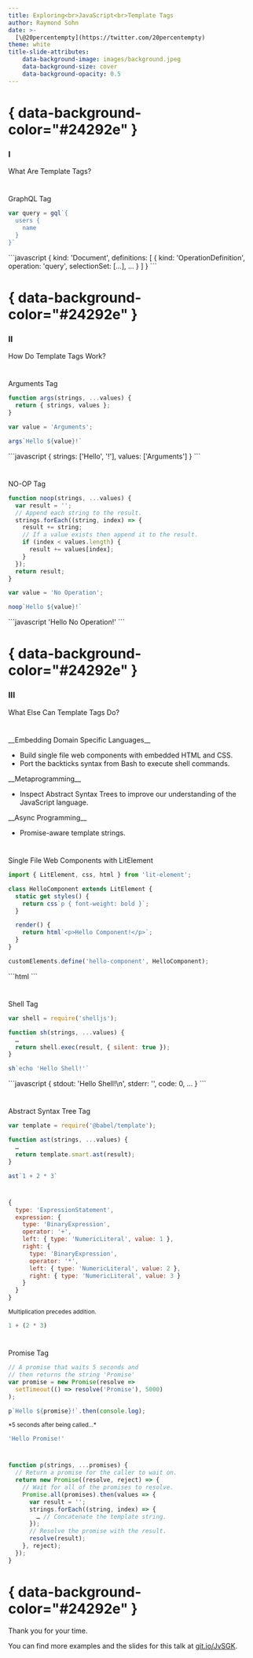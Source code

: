 ```yaml
---
title: Exploring<br>JavaScript<br>Template Tags
author: Raymond Sohn
date: >-
  [\@20percentempty](https://twitter.com/20percentempty)
theme: white
title-slide-attributes:
    data-background-image: images/background.jpeg
    data-background-size: cover
    data-background-opacity: 0.5
---
```


# { data-background-color="#24292e" }

<div class="chapter">
  <h3>I</h3>
  What Are Template Tags?
</div>

#

GraphQL Tag

```javascript
var query = gql`{
  users {
    name
  }
}`
```

<div class="fragment">
```javascript
{
  kind: 'Document',
  definitions: [
    {
      kind: 'OperationDefinition',
      operation: 'query',
      selectionSet: […],
      …
    }
  ]
}
```
</div>

# { data-background-color="#24292e" }

<div class="chapter">
  <h3>II</h3>
  How Do Template Tags Work?
</div>

#

Arguments Tag

```javascript
function args(strings, ...values) {
  return { strings, values };
}

var value = 'Arguments';

args`Hello ${value}!`
```

<div class="fragment">
```javascript
{
  strings: ['Hello', '!'],
  values: ['Arguments']
}
```
</div>

#

NO-OP Tag

```javascript
function noop(strings, ...values) {
  var result = '';
  // Append each string to the result.
  strings.forEach((string, index) => {
    result += string;
    // If a value exists then append it to the result.
    if (index < values.length) {
      result += values[index];
    }
  });
  return result;
}

var value = 'No Operation';

noop`Hello ${value}!`
```

<div class="fragment">
```javascript
'Hello No Operation!'
```
</div>

# { data-background-color="#24292e" }

<div class="chapter">
  <h3>III</h3>
  What Else Can Template Tags Do?
</div>

#

<div class="fragment--align-left">
__Embedding Domain Specific Languages__

- Build single file web components with embedded HTML and CSS.
- Port the backticks syntax from Bash to execute shell commands.
</div>

<div class="fragment fragment--align-left">
__Metaprogramming__

- Inspect Abstract Syntax Trees to improve our understanding of the JavaScript
  language.
</div>

<div class="fragment fragment--align-left">
__Async Programming__

- Promise-aware template strings.
</div>

#

Single File Web Components with LitElement

```javascript
import { LitElement, css, html } from 'lit-element';

class HelloComponent extends LitElement {
  static get styles() {
    return css`p { font-weight: bold }`;
  }

  render() {
    return html`<p>Hello Component!</p>`;
  }
}

customElements.define('hello-component', HelloComponent);
```

<div class="fragment">
```html
<hello-component></hello-component>
```
</div>

#

Shell Tag

```javascript
var shell = require('shelljs');

function sh(strings, ...values) {
  …
  return shell.exec(result, { silent: true });
}

sh`echo 'Hello Shell!'`
```

<div class="fragment">
```javascript
{
  stdout: 'Hello Shell!\n',
  stderr: '',
  code: 0,
  …
}
```
</div>

#

Abstract Syntax Tree Tag

```javascript
var template = require('@babel/template');

function ast(strings, ...values) {
  …
  return template.smart.ast(result);
}

ast`1 + 2 * 3`
```

#

```javascript
{
  type: 'ExpressionStatement',
  expression: {
    type: 'BinaryExpression',
    operator: '+',
    left: { type: 'NumericLiteral', value: 1 },
    right: {
      type: 'BinaryExpression',
      operator: '*',
      left: { type: 'NumericLiteral', value: 2 },
      right: { type: 'NumericLiteral', value: 3 }
    }
  }
}
```

<div class="fragment">
<small>
  Multiplication precedes addition.
</small>

```javascript
1 + (2 * 3)
```
</div>

#

Promise Tag

```javascript
// A promise that waits 5 seconds and
// then returns the string 'Promise'
var promise = new Promise(resolve =>
  setTimeout(() => resolve('Promise'), 5000)
);

p`Hello ${promise}!`.then(console.log);
```

<div class="fragment">
<small>
  *5 seconds after being called…*
</small>

```javascript
'Hello Promise!'
```
</div>

#

```javascript
function p(strings, ...promises) {
  // Return a promise for the caller to wait on.
  return new Promise((resolve, reject) => {
    // Wait for all of the promises to resolve.
    Promise.all(promises).then(values => {
      var result = '';
      strings.forEach((string, index) => {
        … // Concatenate the template string.
      });
      // Resolve the promise with the result.
      resolve(result);
    }, reject);
  });
}
```

# { data-background-color="#24292e" }

<div class="chapter">
Thank you for your time.

You can find more examples and the slides for this talk at
[git.io/JvSGK](https://git.io/JvSGK).
</div>
